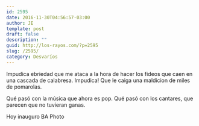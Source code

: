 ```yaml
---
id: 2595
date: 2016-11-30T04:56:57-03:00
author: JE
template: post
draft: false
description: ""
guid: http://los-rayos.com/?p=2595
slug: /2595/
category: Desvaríos
---
```

Impudica ebriedad que me ataca a la hora de hacer los fideos que caen en una cascada de calabresa. Impudica! Que le caiga una maldicion de miles de pomarolas.

Qué pasó con la música que ahora es pop. Qué pasó con los cantares, que parecen que no tuvieran ganas.

Hoy inauguro BA Photo
